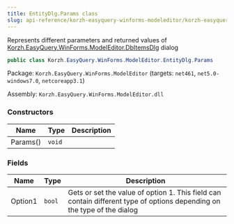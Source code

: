 ```yaml
---
title: EntityDlg.Params class
slug: api-reference/korzh-easyquery-winforms-modeleditor/korzh-easyquery-winforms-modeleditor-namespace/entitydlg-params-class
---
```

Represents different parameters and returned values of [Korzh.EasyQuery.WinForms.ModelEditor.DbItemsDlg](/api-reference/korzh-easyquery-winforms-modeleditor/korzh-easyquery-winforms-modeleditor-namespace/dbitemsdlg-class) dialog
```csharp
public class Korzh.EasyQuery.WinForms.ModelEditor.EntityDlg.Params

```
Package: `Korzh.EasyQuery.WinForms.ModelEditor` (targets: `net461`, `net5.0-windows7.0`, `netcoreapp3.1`)

Assembly: `Korzh.EasyQuery.WinForms.ModelEditor.dll`

### Constructors

| Name | Type | Description | 
| --- | --- | --- | 
| Params() | `void` |  | 


### Fields

| Name | Type | Description | 
| --- | --- | --- | 
| Option1 | `bool` | Gets or set the value of option 1. This field can contain different type of options depending on the type of the dialog |
